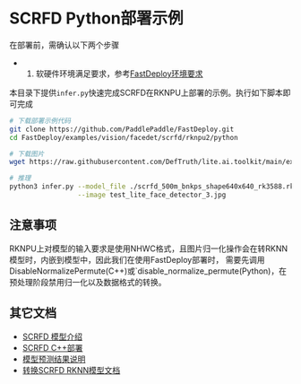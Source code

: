 # SCRFD Python部署示例

在部署前，需确认以下两个步骤

- 1. 软硬件环境满足要求，参考[FastDeploy环境要求](../../../../../../docs/cn/build_and_install/rknpu2.md)


本目录下提供`infer.py`快速完成SCRFD在RKNPU上部署的示例。执行如下脚本即可完成

```bash
# 下载部署示例代码
git clone https://github.com/PaddlePaddle/FastDeploy.git
cd FastDeploy/examples/vision/facedet/scrfd/rknpu2/python

# 下载图片
wget https://raw.githubusercontent.com/DefTruth/lite.ai.toolkit/main/examples/lite/resources/test_lite_face_detector_3.jpg

# 推理
python3 infer.py --model_file ./scrfd_500m_bnkps_shape640x640_rk3588.rknn \
                 --image test_lite_face_detector_3.jpg
```


## 注意事项
RKNPU上对模型的输入要求是使用NHWC格式，且图片归一化操作会在转RKNN模型时，内嵌到模型中，因此我们在使用FastDeploy部署时，
需要先调用DisableNormalizePermute(C++)或`disable_normalize_permute(Python)，在预处理阶段禁用归一化以及数据格式的转换。
## 其它文档

- [SCRFD 模型介绍](..)
- [SCRFD C++部署](../cpp)
- [模型预测结果说明](../../../../../../docs/api/vision_results/)
- [转换SCRFD RKNN模型文档](../README.md)
